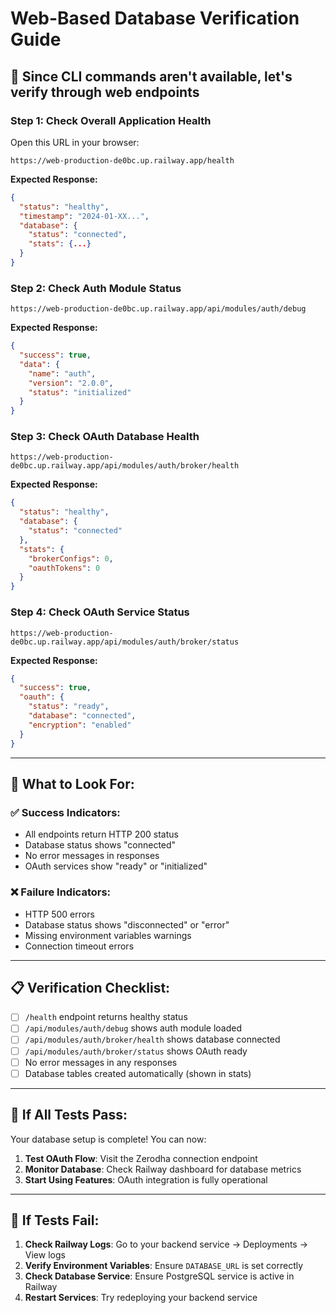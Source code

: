 # Web-Based Database Verification Guide

## 🎯 **Since CLI commands aren't available, let's verify through web endpoints**

### **Step 1: Check Overall Application Health**
Open this URL in your browser:
```
https://web-production-de0bc.up.railway.app/health
```

**Expected Response:**
```json
{
  "status": "healthy",
  "timestamp": "2024-01-XX...",
  "database": {
    "status": "connected",
    "stats": {...}
  }
}
```

### **Step 2: Check Auth Module Status**
```
https://web-production-de0bc.up.railway.app/api/modules/auth/debug
```

**Expected Response:**
```json
{
  "success": true,
  "data": {
    "name": "auth",
    "version": "2.0.0",
    "status": "initialized"
  }
}
```

### **Step 3: Check OAuth Database Health**
```
https://web-production-de0bc.up.railway.app/api/modules/auth/broker/health
```

**Expected Response:**
```json
{
  "status": "healthy",
  "database": {
    "status": "connected"
  },
  "stats": {
    "brokerConfigs": 0,
    "oauthTokens": 0
  }
}
```

### **Step 4: Check OAuth Service Status**
```
https://web-production-de0bc.up.railway.app/api/modules/auth/broker/status
```

**Expected Response:**
```json
{
  "success": true,
  "oauth": {
    "status": "ready",
    "database": "connected",
    "encryption": "enabled"
  }
}
```

---

## 🚨 **What to Look For:**

### ✅ **Success Indicators:**
- All endpoints return HTTP 200 status
- Database status shows "connected"
- No error messages in responses
- OAuth services show "ready" or "initialized"

### ❌ **Failure Indicators:**
- HTTP 500 errors
- Database status shows "disconnected" or "error"
- Missing environment variables warnings
- Connection timeout errors

---

## 📋 **Verification Checklist:**

- [ ] `/health` endpoint returns healthy status
- [ ] `/api/modules/auth/debug` shows auth module loaded
- [ ] `/api/modules/auth/broker/health` shows database connected
- [ ] `/api/modules/auth/broker/status` shows OAuth ready
- [ ] No error messages in any responses
- [ ] Database tables created automatically (shown in stats)

---

## 🎉 **If All Tests Pass:**

Your database setup is complete! You can now:

1. **Test OAuth Flow**: Visit the Zerodha connection endpoint
2. **Monitor Database**: Check Railway dashboard for database metrics
3. **Start Using Features**: OAuth integration is fully operational

---

## 🔧 **If Tests Fail:**

1. **Check Railway Logs**: Go to your backend service → Deployments → View logs
2. **Verify Environment Variables**: Ensure `DATABASE_URL` is set correctly
3. **Check Database Service**: Ensure PostgreSQL service is active in Railway
4. **Restart Services**: Try redeploying your backend service
